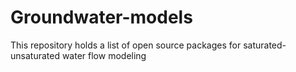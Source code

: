 # Groundwater-models
This repository holds a list of open source packages for saturated-unsaturated water flow modeling
